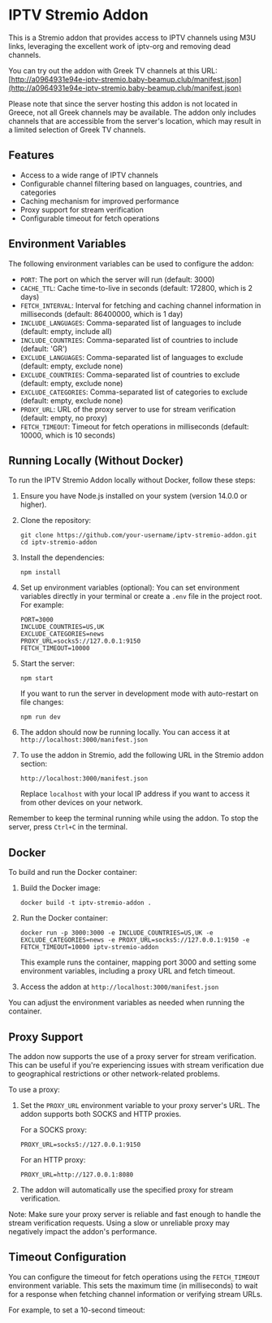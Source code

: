 # IPTV Stremio Addon

This is a Stremio addon that provides access to IPTV channels using M3U links, leveraging the excellent work of iptv-org and removing dead channels.

You can try out the addon with Greek TV channels at this URL:
[http://a0964931e94e-iptv-stremio.baby-beamup.club/manifest.json](http://a0964931e94e-iptv-stremio.baby-beamup.club/manifest.json)

Please note that since the server hosting this addon is not located in Greece, not all Greek channels may be available. The addon only includes channels that are accessible from the server's location, which may result in a limited selection of Greek TV channels.

## Features

- Access to a wide range of IPTV channels
- Configurable channel filtering based on languages, countries, and categories
- Caching mechanism for improved performance
- Proxy support for stream verification
- Configurable timeout for fetch operations

## Environment Variables

The following environment variables can be used to configure the addon:

- `PORT`: The port on which the server will run (default: 3000)
- `CACHE_TTL`: Cache time-to-live in seconds (default: 172800, which is 2 days)
- `FETCH_INTERVAL`: Interval for fetching and caching channel information in milliseconds (default: 86400000, which is 1 day)
- `INCLUDE_LANGUAGES`: Comma-separated list of languages to include (default: empty, include all)
- `INCLUDE_COUNTRIES`: Comma-separated list of countries to include (default: 'GR')
- `EXCLUDE_LANGUAGES`: Comma-separated list of languages to exclude (default: empty, exclude none)
- `EXCLUDE_COUNTRIES`: Comma-separated list of countries to exclude (default: empty, exclude none)
- `EXCLUDE_CATEGORIES`: Comma-separated list of categories to exclude (default: empty, exclude none)
- `PROXY_URL`: URL of the proxy server to use for stream verification (default: empty, no proxy)
- `FETCH_TIMEOUT`: Timeout for fetch operations in milliseconds (default: 10000, which is 10 seconds)

## Running Locally (Without Docker)

To run the IPTV Stremio Addon locally without Docker, follow these steps:

1. Ensure you have Node.js installed on your system (version 14.0.0 or higher).

2. Clone the repository:
   ```
   git clone https://github.com/your-username/iptv-stremio-addon.git
   cd iptv-stremio-addon
   ```

3. Install the dependencies:
   ```
   npm install
   ```

4. Set up environment variables (optional):
   You can set environment variables directly in your terminal or create a `.env` file in the project root. For example:
   ```
   PORT=3000
   INCLUDE_COUNTRIES=US,UK
   EXCLUDE_CATEGORIES=news
   PROXY_URL=socks5://127.0.0.1:9150
   FETCH_TIMEOUT=10000
   ```

5. Start the server:
   ```
   npm start
   ```

   If you want to run the server in development mode with auto-restart on file changes:
   ```
   npm run dev
   ```

6. The addon should now be running locally. You can access it at `http://localhost:3000/manifest.json`

7. To use the addon in Stremio, add the following URL in the Stremio addon section:
   ```
   http://localhost:3000/manifest.json
   ```

   Replace `localhost` with your local IP address if you want to access it from other devices on your network.

Remember to keep the terminal running while using the addon. To stop the server, press `Ctrl+C` in the terminal.

## Docker

To build and run the Docker container:

1. Build the Docker image:
   ```
   docker build -t iptv-stremio-addon .
   ```

2. Run the Docker container:
   ```
   docker run -p 3000:3000 -e INCLUDE_COUNTRIES=US,UK -e EXCLUDE_CATEGORIES=news -e PROXY_URL=socks5://127.0.0.1:9150 -e FETCH_TIMEOUT=10000 iptv-stremio-addon
   ```

   This example runs the container, mapping port 3000 and setting some environment variables, including a proxy URL and fetch timeout.

3. Access the addon at `http://localhost:3000/manifest.json`

You can adjust the environment variables as needed when running the container.

## Proxy Support

The addon now supports the use of a proxy server for stream verification. This can be useful if you're experiencing issues with stream verification due to geographical restrictions or other network-related problems.

To use a proxy:

1. Set the `PROXY_URL` environment variable to your proxy server's URL. The addon supports both SOCKS and HTTP proxies.

   For a SOCKS proxy:
   ```
   PROXY_URL=socks5://127.0.0.1:9150
   ```

   For an HTTP proxy:
   ```
   PROXY_URL=http://127.0.0.1:8080
   ```

2. The addon will automatically use the specified proxy for stream verification.

Note: Make sure your proxy server is reliable and fast enough to handle the stream verification requests. Using a slow or unreliable proxy may negatively impact the addon's performance.

## Timeout Configuration

You can configure the timeout for fetch operations using the `FETCH_TIMEOUT` environment variable. This sets the maximum time (in milliseconds) to wait for a response when fetching channel information or verifying stream URLs.

For example, to set a 10-second timeout:
